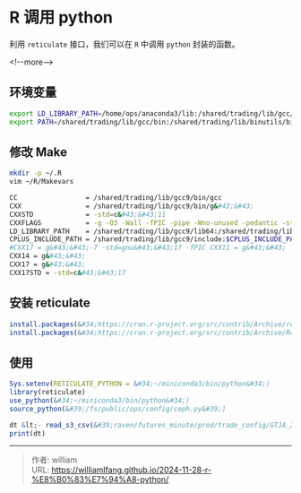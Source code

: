 # R 调用 python


利用 `reticulate` 接口，我们可以在 `R` 中调用 `python` 封装的函数。

&lt;!--more--&gt;

## 环境变量

```bash
export LD_LIBRARY_PATH=/home/ops/anaconda3/lib:/shared/trading/lib/gcc/lib64:/shared/trading/lib:/shared/trading/lib/gcc9/lib64:/shared/trading/lib/gcc9/lib:${LD_LIBRARY_PATH}
export PATH=/shared/trading/lib/gcc/bin:/shared/trading/lib/binutils/bin:/shared/trading/lib/gcc9/bin:${PATH}
```

## 修改 Make

```bash
mkdir -p ~/.R
vim ~/R/Makevars

CC                 = /shared/trading/lib/gcc9/bin/gcc
CXX                = /shared/trading/lib/gcc9/bin/g&#43;&#43;
CXXSTD             = -std=c&#43;&#43;11
CXXFLAGS           = -g -O3 -Wall -fPIC -pipe -Wno-unused -pedantic -static-libgcc -static-libstdc&#43;&#43;
LD_LIBRARY_PATH    = /shared/trading/lib/gcc9/lib64:/shared/trading/lib/gcc9/lib:$LD_LIBRARY_PATH
CPLUS_INCLUDE_PATH = /shared/trading/lib/gcc9/include:$CPLUS_INCLUDE_PATH
#CXX17 = g&#43;&#43;-7 -std=gnu&#43;&#43;17 -fPIC CXX11 = g&#43;&#43;
CXX14 = g&#43;&#43;
CXX17 = g&#43;&#43;
CXX17STD = -std=c&#43;&#43;17
```

## 安装 reticulate

```R
install.packages(&#34;https://cran.r-project.org/src/contrib/Archive/reticulate/reticulate_1.25.tar.gz&#34;, repos=NULL, type=&#34;source&#34;)
install.packages(&#34;https://cran.r-project.org/src/contrib/Archive/RcppTOML/RcppTOML_0.1.3.tar.gz&#34;, repos=NULL, type=&#34;source&#34;)
```

## 使用

```R
Sys.setenv(RETICULATE_PYTHON = &#34;~/miniconda3/bin/python&#34;)
library(reticulate)
use_python(&#34;~/miniconda3/bin/python&#34;)
source_python(&#39;/fs/public/ops/config/ceph.py&#39;)

dt &lt;- read_s3_csv(&#39;raven/futures_minute/prod/trade_config/GTJA_ZGC_SHFE/2024-11-28.csv&#39;)
print(dt)
```


---

> 作者: william  
> URL: https://williamlfang.github.io/2024-11-28-r-%E8%B0%83%E7%94%A8-python/  

